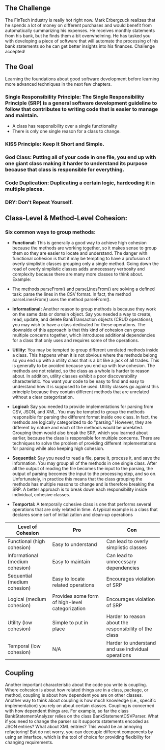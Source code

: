 ## The Challenge

The FinTech industry is really hot right now. Mark Erbergzuck realizes that he spends a lot of money on different purchases and would benefit from automatically summarizing his expenses. He receives monthly statements from his bank, but he finds them a bit overwhelming. He has tasked you with developing a piece of software that will automate the processing of his bank statements so he can get better insights into his finances. Challenge accepted!

## The Goal

Learning the foundations about good software development before learning more advanced techniques in the next few chapters.

### **Single Responsibility Principle**: The Single Responsibility Principle (SRP) is a general software development guideline to follow that contributes to writing code that is easier to manage and maintain.

- A class has responsibility over a single functionality
- There is only one single reason for a class to change.

### **KISS Principle**: Keep It Short and Simple.

### **God Class**: Putting all of your code in one file, you end up with one giant class making it harder to understand its purpose because that class is responsible for everything.

### **Code Duplication**: Duplicating a certain logic, hardcoding it in multiple places.

### **DRY**: Don't Repeat Yourself.

## Class-Level & Method-Level Cohesion:

### Six common ways to group methods:

- **Functional:** This is generally a good way to achieve high cohesion because the methods are working together, so it makes sense to group them so they are easier to locate and understand. The danger with functional cohesion is that it may be tempting to have a profusion of overly simplistic classes grouping only a single method. Going down the road of overly simplistic classes adds unnecessary verbosity and complexity because there are many more classes to think about.
  Example:
- The methods parseFrom() and parseLinesFrom() are solving a defined task: parse the lines in the CSV format. In fact, the method parseLinesFrom() uses the method parseFrom().

- **Informational:** Another reason to group methods is because they work on the same data or domain object. Say you needed a way to create, read, update, and delete BankTransaction objects (CRUD operations); you may wish to have a class dedicated for these operations. The downside of this approach is that this kind of cohesion can group multiple concerns together, which introduces additional dependencies for a class that only uses and requires some of the operations.

- **Utility:** You may be tempted to group different unrelated methods inside a class. This happens when it is not obvious where the methods belong so you end up with a utility class that is a bit like a jack of all trades. This is generally to be avoided because you end up with low cohesion. The methods are not related, so the class as a whole is harder to reason about. In addition, utility classes exhibit a poor discoverability characteristic. You want your code to be easy to find and easy to understand how it is supposed to be used. Utility classes go against this principle because they contain different methods that are unrelated without a clear categorization.

- **Logical:** Say you needed to provide implementations for parsing from CSV, JSON, and XML. You may be tempted to group the methods responsible for parsing the different format inside one class. In fact, the methods are logically categorized to do “parsing.” However, they are different by nature and each of the methods would be unrelated. Grouping them would also break the SRP, which you learned about earlier, because the class is responsible for multiple concerns. There are techniques to solve the problem of providing different implementations for parsing while also keeping high cohesion.

- **Sequential:** Say you need to read a file, parse it, process it, and save the information. You may group all of the methods in one single class. After all the output of reading the file becomes the input to the parsing, the output of parsing becomes the input to the processing step, and so on. Unfortunately, in practice this means that the class grouping the methods has multiple reasons to change and is therefore breaking the SRP. A better approach is to break down each responsibility inside individual, cohesive classes.

- **Temportal:** A temporally cohesive class is one that performs several operations that are only related in time. A typical example is a class that declares some sort of initialization and clean-up operations

| Level of Cohesion               | Pro                                             | Con                                                    |
| ------------------------------- | ----------------------------------------------- | ------------------------------------------------------ |
| Functional (high cohesion)      | Easy to understand                              | Can lead to overly simplistic classes                  |
| Informational (medium cohesion) | Easy to maintain                                | Can lead to unnecessary dependencies                   |
| Sequential (medium cohesion)    | Easy to locate related operations               | Encourages violation of SRP                            |
| Logical (medium cohesion)       | Provides some form of high-level categorization | Encourages violation of SRP                            |
| Utility (low cohesion)          | Simple to put in place                          | Harder to reason about the responsibility of the class |
| Temporal (low cohesion)         | N/A                                             | Harder to understand and use individual operations     |

## Coupling

Another important characteristic about the code you write is coupling. Where cohesion is about how related things are in a class, package, or method, coupling is about how dependent you are on other classes. Another way to think about coupling is how much knowledge (i.e., specific implementation) you rely on about certain classes.
Coupling is concerned with how dependent things are. For example, so far the class BankStatementAnalyzer relies on the class BankStatementCSVParser. What if you need to change the parser so it supports statements encoded as JSON entries? What about XML entries? This would be an annoying refactoring! But do not worry, you can decouple different components by using an interface, which is the tool of choice for providing flexibility for changing requirements.
